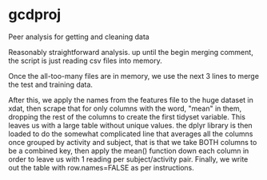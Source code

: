 # gcdproj
Peer analysis for getting and cleaning data


Reasonably straightforward analysis.  up until the begin merging comment, the script is just reading csv files into memory.

Once the all-too-many files are in memory, we use the next 3 lines to merge the test and training data.

After this, we apply the names from the features file to the huge dataset in xdat, then scrape that for only columns with the word, "mean" in them, dropping the rest of the columns to create the first tidyset variable.  This leaves us with a large table without unique values.  the dplyr library is then loaded to do the somewhat complicated line that averages all the columns once grouped by activity and subject, that is that we take BOTH columns to be a combined key, then apply the mean() function down each column in order to leave us with 1 reading per subject/activity pair.  Finally, we write out the table with row.names=FALSE as per instructions.